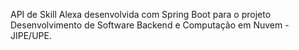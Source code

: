 API de Skill Alexa desenvolvida com Spring Boot para o projeto Desenvolvimento de Software Backend e Computação em Nuvem - JIPE/UPE.
